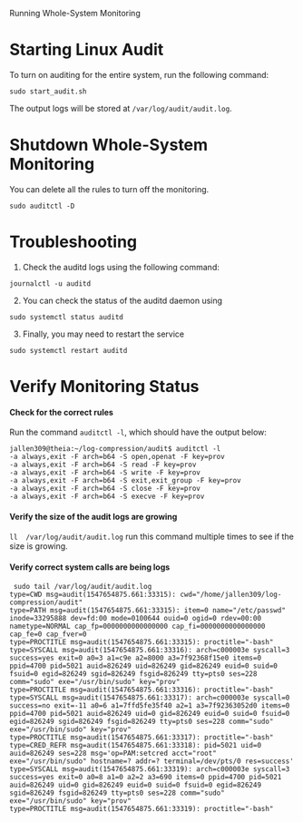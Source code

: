 Running Whole-System Monitoring

Starting Linux Audit 
===

To turn on auditing for the entire system, run the following command:

`sudo start_audit.sh`

The output logs will be stored at `/var/log/audit/audit.log`.


Shutdown Whole-System Monitoring
===

You can delete all the rules to turn off the monitoring.

`sudo auditctl -D`

Troubleshooting
===

1. Check the auditd logs using the following command:

`journalctl -u auditd`

2. You can check the status of the auditd daemon using

`sudo systemctl status auditd`

3. Finally, you may need to restart the service

`sudo systemctl restart auditd`

Verify Monitoring Status
===

#### Check for the correct rules

Run the command `auditctl -l`, which should have the output below:

```
jallen309@theia:~/log-compression/audit$ auditctl -l
-a always,exit -F arch=b64 -S open,openat -F key=prov
-a always,exit -F arch=b64 -S read -F key=prov
-a always,exit -F arch=b64 -S write -F key=prov
-a always,exit -F arch=b64 -S exit,exit_group -F key=prov
-a always,exit -F arch=b64 -S close -F key=prov
-a always,exit -F arch=b64 -S execve -F key=prov
```

#### Verify the size of the audit logs are growing

`ll  /var/log/audit/audit.log` run this command multiple 
times to see if the size is growing.


#### Verify correct system calls are being logs

```
 sudo tail /var/log/audit/audit.log 
type=CWD msg=audit(1547654875.661:33315): cwd="/home/jallen309/log-compression/audit"
type=PATH msg=audit(1547654875.661:33315): item=0 name="/etc/passwd" inode=33295888 dev=fd:00 mode=0100644 ouid=0 ogid=0 rdev=00:00 nametype=NORMAL cap_fp=0000000000000000 cap_fi=0000000000000000 cap_fe=0 cap_fver=0
type=PROCTITLE msg=audit(1547654875.661:33315): proctitle="-bash"
type=SYSCALL msg=audit(1547654875.661:33316): arch=c000003e syscall=3 success=yes exit=0 a0=3 a1=c9e a2=8000 a3=7f92368f15e0 items=0 ppid=4700 pid=5021 auid=826249 uid=826249 gid=826249 euid=0 suid=0 fsuid=0 egid=826249 sgid=826249 fsgid=826249 tty=pts0 ses=228 comm="sudo" exe="/usr/bin/sudo" key="prov"
type=PROCTITLE msg=audit(1547654875.661:33316): proctitle="-bash"
type=SYSCALL msg=audit(1547654875.661:33317): arch=c000003e syscall=0 success=no exit=-11 a0=6 a1=7ffd5fe35f40 a2=1 a3=7f92363052d0 items=0 ppid=4700 pid=5021 auid=826249 uid=0 gid=826249 euid=0 suid=0 fsuid=0 egid=826249 sgid=826249 fsgid=826249 tty=pts0 ses=228 comm="sudo" exe="/usr/bin/sudo" key="prov"
type=PROCTITLE msg=audit(1547654875.661:33317): proctitle="-bash"
type=CRED_REFR msg=audit(1547654875.661:33318): pid=5021 uid=0 auid=826249 ses=228 msg='op=PAM:setcred acct="root" exe="/usr/bin/sudo" hostname=? addr=? terminal=/dev/pts/0 res=success'
type=SYSCALL msg=audit(1547654875.661:33319): arch=c000003e syscall=3 success=yes exit=0 a0=8 a1=0 a2=2 a3=690 items=0 ppid=4700 pid=5021 auid=826249 uid=0 gid=826249 euid=0 suid=0 fsuid=0 egid=826249 sgid=826249 fsgid=826249 tty=pts0 ses=228 comm="sudo" exe="/usr/bin/sudo" key="prov"
type=PROCTITLE msg=audit(1547654875.661:33319): proctitle="-bash"
```
